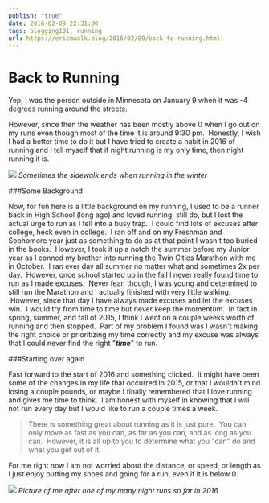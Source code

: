 ```yaml
---
publish: "true"
date: 2016-02-09 22:31:00
tags: blogging101, running
url: https://ericmwalk.blog/2016/02/09/back-to-running.html
---
```


# Back to Running

Yep, I was the person outside in Minnesota on January 9 when it was -4 degrees running around the streets.

However, since then the weather has been mostly above 0 when I go out on my runs even though most of the time it is around 9:30 pm.  Honestly, I wish I had a better time to do it but I have tried to create a habit in 2016 of running and I tell myself that if night running is my only time, then night running it is.

![](https://ericmwalk.blog/uploads/2021/6c74562864.jpg)
*Sometimes the sidewalk ends when running in the winter*

###Some Background

Now, for fun here is a little background on my running, I used to be a runner back in High School (long ago) and loved running, still do, but I lost the actual urge to run as I fell into a busy trap.  I could find lots of excuses after college, heck even in college.  I ran off and on my Freshman and Sophomore year just as something to do as at that point I wasn't too buried in the books.  However, I took it up a notch the summer before my Junior year as I conned my brother into running the Twin Cities Marathon with me in October.  I ran ever day all summer no matter what and sometimes 2x per day.  However, once school started up in the fall I never really found time to run as I made excuses.  Never fear, though, I was young and determined to still run the Marathon and I actually finished with very little walking.  However, since that day I have always made excuses and let the excuses win.  I would try from time to time but never keep the momentum.  In fact in spring, summer, and fall of 2015, I think I went on a couple weeks worth of running and then stopped.  Part of my problem I found was I wasn't making the right choice or prioritizing my time correctly and my excuse was always that I could never find the right "***time***" to run.

###Starting over again

Fast forward to the start of 2016 and something clicked.  It might have been some of the changes in my life that occurred in 2015, or that I wouldn't mind losing a couple pounds, or maybe I finally remembered that I love running and gives me time to think.  I am honest with myself in knowing that I will not run every day but I would like to run a couple times a week.

>There is something great about running as it is just pure.  You can only move as fast as you can, as far as you can, and as long as you can.  However, it is all up to you to determine what you "can" do and what you get out of it.

For me right now I am not worried about the distance, or speed, or length as I just enjoy putting my shoes and going for a run, even if it is below 0.

![](https://ericmwalk.blog/uploads/2021/36c9b1f4e3.jpg)
*Picture of me after one of my many night runs so far in 2016*
